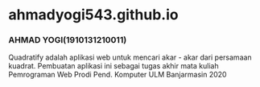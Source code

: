 # ahmadyogi543.github.io
### AHMAD YOGI(1910131210011)
Quadratify adalah aplikasi web untuk mencari akar - akar dari persamaan kuadrat. Pembuatan aplikasi ini sebagai tugas akhir mata kuliah Pemrograman Web Prodi Pend. Komputer ULM Banjarmasin 2020
